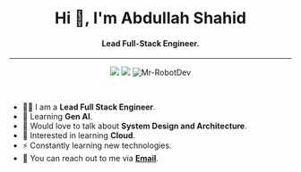 <h1 align="center">Hi 👋, I'm Abdullah Shahid</h1>
<h4 align="center">Lead Full-Stack Engineer.</h4>

<hr>

<p align="center">
<a href="https://www.linkedin.com/in/abdullahshahid56/"><img src="https://img.shields.io/badge/-Abdullah%20Shahid-0077B5?style=flat&logo=Linkedin&logoColor=white"/></a>
<a href="mailto:abdullahshahid1071@gmail.com"><img src="https://img.shields.io/badge/-abdullahshahid1071@gmail.com-D14836?style=flat&logo=Gmail&logoColor=white"/></a>
<img src="https://komarev.com/ghpvc/?username=Mr-RobotDev&label=Profile%20views&color=0e75b6&style=flat" alt="Mr-RobotDev" /> </p>

<br/>

- 👨‍💻 I am a **Lead Full Stack Engineer**.
- 🌱 Learning **Gen AI**.
- 💬 Would love to talk about **System Design and Architecture**.
- 💎 Interested in learning **Cloud**.
- ⚡ Constantly learning new technologies.
- 📩 You can reach out to me via **[Email](mailto:abdullahshahid1071@gmail.com)**.
